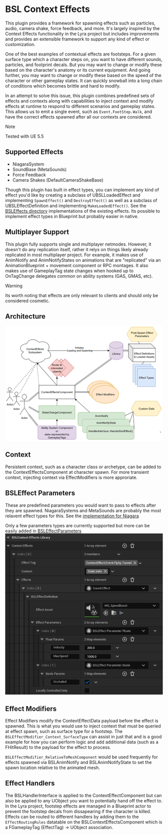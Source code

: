 # BSL Context Effects
This plugin provides a framework for spawning effects such as particles, audio, camera shake, force feedback, and more. It's largely inspired by the Context Effects functionality in the Lyra project but includes improvements and provides an extensible framework to support any kind of effect or customization.

One of the best examples of contextual effects are footsteps. For a given surface type which a character steps on, you want to have different sounds, particles, and footprint decals. But you may want to change or modify these based on the character's anatomy or its current equipment. And going further, you may want to change or modify these based on the speed of the character or other gameplay states. It can quickly snowball into a long chain of conditions which becomes brittle and hard to modify.

In an attempt to solve this issue, this plugin combines predefined sets of effects and contexts along with capabilities to inject context and modify effects at runtime to respond to different scenarios and gameplay states. This allows us to emit a single event, such as `Event.FootStep.Walk`, and have the correct effects spawned after all our contexts are considered.
> [!Note]
> Tested with UE 5.5

## Supported Effects
- NiagaraSystem
- SoundBase (MetaSounds)
- Force Feedback
- Camera Shakes (DefaultCameraShakeBase)

Though this plugin has built in effect types, you can implement any kind of effect you'd like by creating a subclass of UBSLLoadedEffect and implementing `SpawnEffect()` and `DestroyEffect()` as well as a subclass of UBSLEffectDefinition and implementing `MakeLoadedEffect()`. See the [BSLEffects directory](/Source/BSLContextEffects/Public/BSLEffect/BSLEffects) implementations of the existing effects. Its possible to implement effect types in Blueprint but probably easier in native.

## Multiplayer Support
This plugin fully supports single and multiplayer netmodes. However, it doesn't do any replication itself, rather it relys on things likely already replicated in most multiplayer project. For example, it makes use of AnimNotify and AnimNotifyStates on animations that are "replicated" via an AnimationBlueprint + movement component or RPC montages. It also makes use of GameplayTag state changes when hooked up to OnTagChange delegates common on ability systems (GAS, GMAS, etc).
> [!Warning]
> Its worth noting that effects are only relevant to clients and should only be considered cosmetic.

## Architecture
![architecture diagram](/Resources/arch-diagram.png)

## Context
Persistent context, such as a character class or archetype, can be added to the ContextEffectsComponent at character spawn. For more transient context, injecting context via EffectModifiers is more approriate.

## BSLEffect Parameters
These are predefined parameters you would want to pass to effects after they are spawned. NiagaraSystems and MetaSounds are probably the most relavent effect types for this. See the [implementation for Niagara](https://github.com/BajaShortLong/BSLContextEffects/blob/1ed9378085199f7c25ebae5c4d40d00560530fe3/Source/BSLContextEffects/Private/BSLEffect/BSLEffects/BSLEffect_NiagaraSystem.cpp#L135)

Only a few parameters types are currently supported but more can be easily added in [BSLEffectParameters](Source/BSLContextEffects/Public/BSLEffect/BSLEffectParameters.h)
![](/Resources/bsleffectparameter.png)

## Effect Modifiers
Effect Modifiers modify the ContextEffectData payload before the effect is spawned. This is what you would use to inject context that must be queried at effect spawn, such as surface type for a footstep. The `BSLEffectModifier_Context_SurfaceType` can assist in just that and is a good example for how you can perform logic and add additional data (such as a FHitResult) to the payload for the effect to process.

`BSLEffectModifier_RelativeToMeshComponent` would be used frequently for effects spawned via BSLAnimNotify and BSLAnimNotifyState to set the spawn location relative to the animated mesh.

## Effect Handlers
The BSLHandlerInterface is applied to the ContextEffectComponent but can also be applied to any UObject you want to potentially hand off the effect to. In the Lyra project, footstep effects are managed in a Blueprint actor to prevent the footstep decals from dissapearing if the character is killed. Effects can be routed to different handlers by adding them to the `EffectRoutingRules` datatable on the BSLContextEffectsComponent which is a FGameplayTag (EffectTag) -> UObject association.
